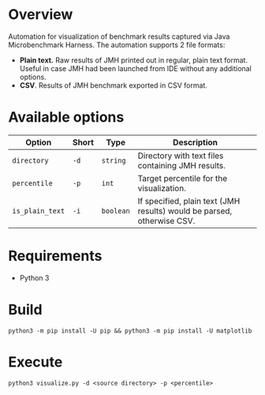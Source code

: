 # Overview
Automation for visualization of benchmark results captured via Java Microbenchmark Harness.
The automation supports 2 file formats:
* **Plain text.** Raw results of JMH printed out in regular, plain text format. Useful in case JMH had been launched from IDE
without any additional options.
* **CSV**. Results of JMH benchmark exported in CSV format.

# Available options

| Option | Short | Type | Description |
| --- | --- | --- | ------------- |
| `directory` | `-d` | `string` | Directory with text files containing JMH results. |
| `percentile` | `-p` | `int` | Target percentile for the visualization. |
| `is_plain_text` | `-i` | `boolean` | If specified, plain text (JMH results) would be parsed, otherwise CSV. |


# Requirements
* Python 3

# Build
```
python3 -m pip install -U pip && python3 -m pip install -U matplotlib
```

# Execute
```
python3 visualize.py -d <source directory> -p <percentile>
```
